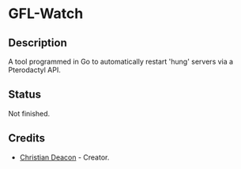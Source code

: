 # GFL-Watch

## Description
A tool programmed in Go to automatically restart 'hung' servers via a Pterodactyl API.

## Status
Not finished.

## Credits
* [Christian Deacon](https://www.linkedin.com/in/christian-deacon-902042186/) - Creator.